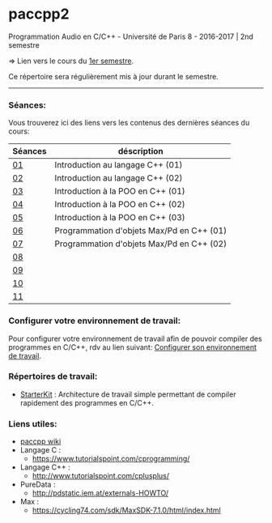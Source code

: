 # paccpp2
Programmation Audio en C/C++ - Université de Paris 8 - 2016-2017 | 2nd semestre

=> Lien vers le cours du [1er semestre](https://github.com/paccpp/paccpp).

Ce répertoire sera régulièrement mis à jour durant le semestre.

---

### Séances:

Vous trouverez ici des liens vers les contenus des dernières séances du cours:

| Séances   | déscription                               |
|-----------|-------------------------------------------|
|[01](s01)  | Introduction au langage C++ (01)          |
|[02](s02)  | Introduction au langage C++ (02)          |
|[03](s03)  | Introduction à la POO en C++ (01)         |
|[04](s04)  | Introduction à la POO en C++ (02)         |
|[05](s05)  | Introduction à la POO en C++ (03)         |
|[06](s06)  | Programmation d'objets Max/Pd en C++ (01) |
|[07](s07)  | Programmation d'objets Max/Pd en C++ (02) |
|[08](s08)  |                                           |
|[09](s09)  |                                           |
|[10](s10)  |                                           |
|[11](s11)  |                                           |

### Configurer votre environnement de travail:
Pour configurer votre environnement de travail afin de pouvoir compiler des programmes en C/C++, rdv au lien suivant:
[Configurer son environnement de travail](setup/readme.md).

### Répertoires de travail:

- [StarterKit](https://github.com/paccpp/StarterKit) : Architecture de travail simple permettant de compiler rapidement des programmes en C/C++.

### Liens utiles:

- [paccpp wiki](https://github.com/paccpp/paccpp/wiki)
- Langage C :
  - https://www.tutorialspoint.com/cprogramming/
- Langage C++ :
  - http://www.tutorialspoint.com/cplusplus/
- PureData :
  - http://pdstatic.iem.at/externals-HOWTO/
- Max :
  - https://cycling74.com/sdk/MaxSDK-7.1.0/html/index.html
